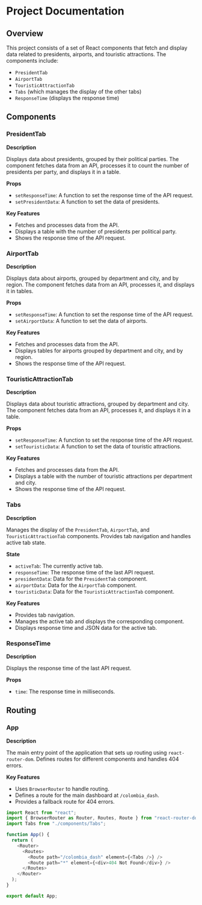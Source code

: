 # Project Documentation

## Overview

This project consists of a set of React components that fetch and display data related to presidents, airports, and touristic attractions. The components include:

- `PresidentTab`
- `AirportTab`
- `TouristicAttractionTab`
- `Tabs` (which manages the display of the other tabs)
- `ResponseTime` (displays the response time)

## Components

### PresidentTab

**Description**

Displays data about presidents, grouped by their political parties. The component fetches data from an API, processes it to count the number of presidents per party, and displays it in a table.

**Props**

- `setResponseTime`: A function to set the response time of the API request.
- `setPresidentData`: A function to set the data of presidents.

**Key Features**

- Fetches and processes data from the API.
- Displays a table with the number of presidents per political party.
- Shows the response time of the API request.

### AirportTab

**Description**

Displays data about airports, grouped by department and city, and by region. The component fetches data from an API, processes it, and displays it in tables.

**Props**

- `setResponseTime`: A function to set the response time of the API request.
- `setAirportData`: A function to set the data of airports.

**Key Features**

- Fetches and processes data from the API.
- Displays tables for airports grouped by department and city, and by region.
- Shows the response time of the API request.

### TouristicAttractionTab

**Description**

Displays data about touristic attractions, grouped by department and city. The component fetches data from an API, processes it, and displays it in a table.

**Props**

- `setResponseTime`: A function to set the response time of the API request.
- `setTouristicData`: A function to set the data of touristic attractions.

**Key Features**

- Fetches and processes data from the API.
- Displays a table with the number of touristic attractions per department and city.
- Shows the response time of the API request.

### Tabs

**Description**

Manages the display of the `PresidentTab`, `AirportTab`, and `TouristicAttractionTab` components. Provides tab navigation and handles active tab state.

**State**

- `activeTab`: The currently active tab.
- `responseTime`: The response time of the last API request.
- `presidentData`: Data for the `PresidentTab` component.
- `airportData`: Data for the `AirportTab` component.
- `touristicData`: Data for the `TouristicAttractionTab` component.

**Key Features**

- Provides tab navigation.
- Manages the active tab and displays the corresponding component.
- Displays response time and JSON data for the active tab.

### ResponseTime

**Description**

Displays the response time of the last API request.

**Props**

- `time`: The response time in milliseconds.

## Routing

### App

**Description**

The main entry point of the application that sets up routing using `react-router-dom`. Defines routes for different components and handles 404 errors.

**Key Features**

- Uses `BrowserRouter` to handle routing.
- Defines a route for the main dashboard at `/colombia_dash`.
- Provides a fallback route for 404 errors.

```javascript
import React from "react";
import { BrowserRouter as Router, Routes, Route } from "react-router-dom";
import Tabs from "./components/Tabs";

function App() {
  return (
    <Router>
      <Routes>
        <Route path="/colombia_dash" element={<Tabs />} />
        <Route path="*" element={<div>404 Not Found</div>} />
      </Routes>
    </Router>
  );
}

export default App;
```
